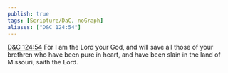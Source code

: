```yaml
---
publish: true
tags: [Scripture/DaC, noGraph]
aliases: ["D&C 124:54"]
---
```

[D&C 124:54](https://churchofjesuschrist.org/study/scriptures/dc-testament/dc/124?lang=eng&id=p54#p54) For I am the Lord your God, and will save all those of your brethren who have been pure in heart, and have been slain in the land of Missouri, saith the Lord.
